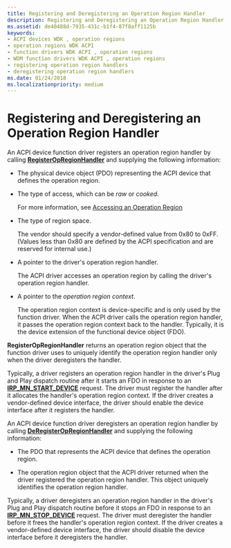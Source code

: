 ```yaml
---
title: Registering and Deregistering an Operation Region Handler
description: Registering and Deregistering an Operation Region Handler
ms.assetid: de40488d-7935-431c-b1f4-87f8aff1125b
keywords:
- ACPI devices WDK , operation regions
- operation regions WDK ACPI
- function drivers WDK ACPI , operation regions
- WDM function drivers WDK ACPI , operation regions
- registering operation region handlers
- deregistering operation region handlers
ms.date: 01/24/2018
ms.localizationpriority: medium
---
```


# Registering and Deregistering an Operation Region Handler


An ACPI device function driver registers an operation region handler by calling [**RegisterOpRegionHandler**](/windows-hardware/drivers/ddi/oprghdlr/nf-oprghdlr-registeropregionhandler) and supplying the following information:

-   The physical device object (PDO) representing the ACPI device that defines the operation region.

-   The type of access, which can be *raw* or *cooked.*

    For more information, see [Accessing an Operation Region](accessing-an-operation-region.md)

-   The type of region space.

    The vendor should specify a vendor-defined value from 0x80 to 0xFF. (Values less than 0x80 are defined by the ACPI specification and are reserved for internal use.)

-   A pointer to the driver's operation region handler.

    The ACPI driver accesses an operation region by calling the driver's operation region handler.

-   A pointer to the *operation region context*.

    The operation region context is device-specific and is only used by the function driver. When the ACPI driver calls the operation region handler, it passes the operation region context back to the handler. Typically, it is the device extension of the functional device object (FDO).

**RegisterOpRegionHandler** returns an operation region object that the function driver uses to uniquely identify the operation region handler only when the driver deregisters the handler.

Typically, a driver registers an operation region handler in the driver's Plug and Play dispatch routine after it starts an FDO in response to an [**IRP\_MN\_START\_DEVICE**](../kernel/irp-mn-start-device.md) request. The driver must register the handler after it allocates the handler's operation region context. If the driver creates a vendor-defined device interface, the driver should enable the device interface after it registers the handler.

An ACPI device function driver deregisters an operation region handler by calling [**DeRegisterOpRegionHandler**](/windows-hardware/drivers/ddi/oprghdlr/nf-oprghdlr-deregisteropregionhandler) and supplying the following information:

-   The PDO that represents the ACPI device that defines the operation region.

-   The operation region object that the ACPI driver returned when the driver registered the operation region handler. This object uniquely identifies the operation region handler.

Typically, a driver deregisters an operation region handler in the driver's Plug and Play dispatch routine before it stops an FDO in response to an [**IRP\_MN\_STOP\_DEVICE**](../kernel/irp-mn-stop-device.md) request. The driver must deregister the handler before it frees the handler's operation region context. If the driver creates a vendor-defined device interface, the driver should disable the device interface before it deregisters the handler.

